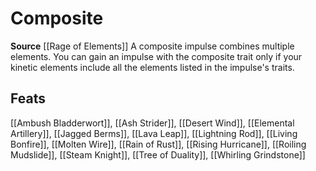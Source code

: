﻿---
id: '501'
name: Composite
rarity: Common
source: '[[DATABASE/source/Rage of Elements|Rage of Elements]]'
trait:
- Composite
type: Trait

---
# Composite

**Source** [[Rage of Elements]]
A composite impulse combines multiple elements. You can gain an impulse with the composite trait only if your kinetic elements include all the elements listed in the impulse's traits.

## Feats

[[Ambush Bladderwort]], [[Ash Strider]], [[Desert Wind]], [[Elemental Artillery]], [[Jagged Berms]], [[Lava Leap]], [[Lightning Rod]], [[Living Bonfire]], [[Molten Wire]], [[Rain of Rust]], [[Rising Hurricane]], [[Roiling Mudslide]], [[Steam Knight]], [[Tree of Duality]], [[Whirling Grindstone]]